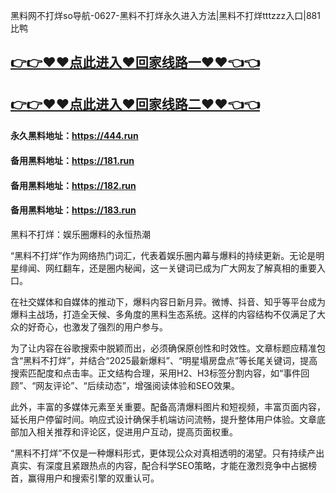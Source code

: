 黑料网不打烊so导航-0627-黑料不打烊永久进入方法|黑料不打烊tttzzz入口|881比鸭

## [👉👉♥♥点此进入♥回家线路一♥♥👈👈](https://unpkg.com/182run/index.html)
## [👉👉♥♥点此进入♥回家线路二♥♥👈👈](https://unpkg.com/182-1run/index.html)

#### 永久黑料地址：https://444.run
#### 备用黑料地址：https://181.run
#### 备用黑料地址：https://182.run
#### 备用黑料地址：https://183.run

黑料不打烊：娱乐圈爆料的永恒热潮

“黑料不打烊”作为网络热门词汇，代表着娱乐圈内幕与爆料的持续更新。无论是明星绯闻、网红翻车，还是圈内秘闻，这一关键词已成为广大网友了解真相的重要入口。

在社交媒体和自媒体的推动下，爆料内容日新月异。微博、抖音、知乎等平台成为爆料主战场，打造全天候、多角度的黑料生态系统。这样的内容结构不仅满足了大众的好奇心，也激发了强烈的用户参与。

为了让内容在谷歌搜索中脱颖而出，必须确保原创性和时效性。文章标题应精准包含“黑料不打烊”，并结合“2025最新爆料”、“明星塌房盘点”等长尾关键词，提高搜索匹配度和点击率。正文结构合理，采用H2、H3标签分割内容，如“事件回顾”、“网友评论”、“后续动态”，增强阅读体验和SEO效果。

此外，丰富的多媒体元素至关重要。配备高清爆料图片和短视频，丰富页面内容，延长用户停留时间。响应式设计确保手机端访问流畅，提升整体用户体验。文章底部加入相关推荐和评论区，促进用户互动，提高页面权重。

“黑料不打烊”不仅是一种爆料形式，更体现公众对真相透明的渴望。只有持续产出真实、有深度且紧跟热点的内容，配合科学SEO策略，才能在激烈竞争中占据榜首，赢得用户和搜索引擎的双重认可。
